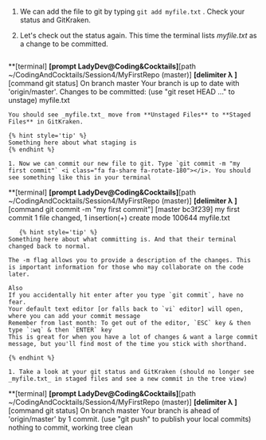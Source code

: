 1. We can add the file to git by typing `git add myfile.txt` <i class="fa fa-share fa-rotate-180"></i>. Check your status and GitKraken.

1. Let's check out the status again. This time the terminal lists _myfile.txt_ as a change to be committed.
   ```
**[terminal]
**[prompt LadyDev@Coding&Cocktails]**[path  ~/CodingAndCocktails/Session4/MyFirstRepo (master)]
**[delimiter λ ]**[command git status]
On branch master
Your branch is up to date with 'origin/master'.
Changes to be committed:
(use "git reset HEAD <file>..." to unstage)
myfile.txt 
   ```
   You should see _myfile.txt_ move from **Unstaged Files** to **Staged Files** in GitKraken.

   {% hint style='tip' %}
Something here about what staging is
   {% endhint %}

1. Now we can commit our new file to git. Type `git commit -m "my first commit"` <i class="fa fa-share fa-rotate-180"></i>. You should see something like this in your terminal
   ```
**[terminal]
**[prompt LadyDev@Coding&Cocktails]**[path  ~/CodingAndCocktails/Session4/MyFirstRepo (master)]
**[delimiter λ ]**[command git commit -m "my first commit"]
[master bc3f239] my first commit
1 file changed, 1 insertion(+)
create mode 100644 myfile.txt
   ```
      {% hint style='tip' %}
Something here about what committing is. And that their terminal changed back to normal.

The -m flag allows you to provide a description of the changes. This is important information for those who may collaborate on the code later.

Also
If you accidentally hit enter after you type `git commit`, have no fear.
Your default text editor [or falls back to `vi` editor] will open, where you can add your commit message
Remember from last month: To get out of the editor, `ESC` key & then type `:wq` & then `ENTER` key
This is great for when you have a lot of changes & want a large commit message, but you'll find most of the time you stick with shorthand.

   {% endhint %}

1. Take a look at your git status and GitKraken (should no longer see _myfile.txt_ in staged files and see a new commit in the tree view)
   ```
**[terminal]
**[prompt LadyDev@Coding&Cocktails]**[path  ~/CodingAndCocktails/Session4/MyFirstRepo (master)]
**[delimiter λ ]**[command git status]
On branch master
Your branch is ahead of 'origin/master' by 1 commit.
(use "git push" to publish your local commits)
nothing to commit, working tree clean
   ```